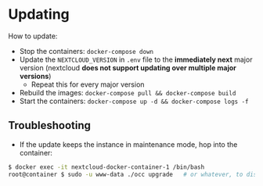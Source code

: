 # Updating

How to update:
- Stop the containers: `docker-compose down`
- Update the `NEXTCLOUD_VERSION` in `.env` file to the **immediately next** major version (nextcloud **does not support updating over multiple major versions**)
    - Repeat this for every major version
- Rebuild the images: `docker-compose pull && docker-compose build`
- Start the containers: `docker-compose up -d && docker-compose logs -f`


## Troubleshooting
- If the update keeps the instance in maintenance mode, hop into the container:
```bash
$ docker exec -it nextcloud-docker-container-1 /bin/bash
root@container $ sudo -u www-data ./occ upgrade   # or whatever, to disable maintenance
```
